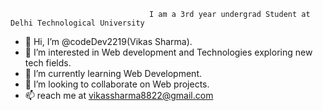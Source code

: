                                    I am a 3rd year undergrad Student at Delhi Technological University

- 👋 Hi, I’m @codeDev2219(Vikas Sharma).
- 👀 I’m interested in Web development and Technologies exploring new tech fields.
- 🌱 I’m currently learning Web Development.
- 💞️ I’m looking to collaborate on Web projects.
- 📫 reach me at vikassharma8822@gmail.com

<!---
codeDev2219/codeDev2219 is a ✨ special ✨ repository because its `README.md` (this file) appears on your GitHub profile.
You can click the Preview link to take a look at your changes.
--->
